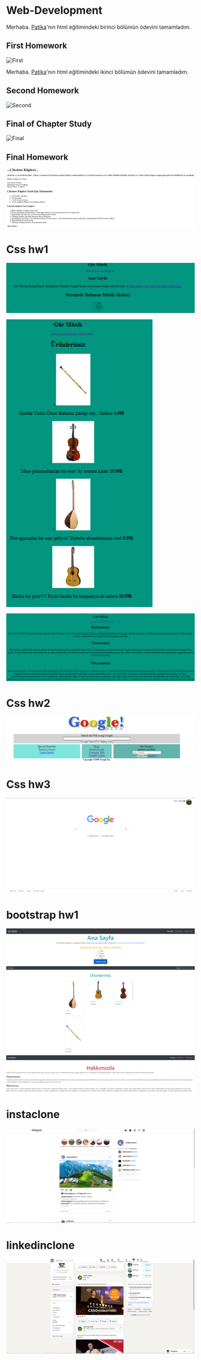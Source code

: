 # Web-Development

Merhaba. [Patika](https://www.patika.dev/tr)'nın html eğitimindeki birinci bölümün ödevini tamamladım.

## First Homework
![First](/images/%C3%B6dev1.PNG)


Merhaba. [Patika](https://www.patika.dev/tr)'nın html eğitimindeki ikinci bölümün ödevini tamamladım.

## Second Homework
![Second](/images/%C3%B6dev2.PNG )


## Final of Chapter Study

![Final](/images/%C3%B6dev3.PNG)




## Final Homework

![Final](/images/final.PNG)



# Css hw1

![css1](/images/1.PNG)

![css2](/images/2.PNG)

![css3](/images/3.PNG)



# Css hw2

![css2](/images/google.PNG)



# Css hw3

![css3](./images/googlee.PNG)

# bootstrap hw1

![btsp](./images/b1.PNG)
![btsp](./images/b2.PNG)
![btsp](./images/b3.PNG)


# instaclone

![clne](./images/ii.PNG)


# linkedinclone

![clone](./images/iii.PNG)
